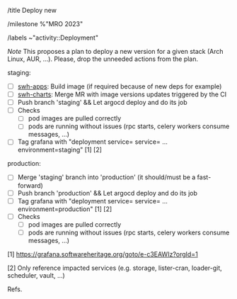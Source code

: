 /title Deploy new <project> <version>

/milestone %"MRO 2023"

/labels ~"activity::Deployment"

*Note* This proposes a plan to deploy a new version for a given stack (Arch
Linux, AUR, ...). Please, drop the unneeded actions from the plan.


staging:
- [ ] [swh-apps](https://gitlab.softwareheritage.org/swh/infra/swh-apps/-/tree/master/apps?ref_type=heads): Build image (if required because of new deps for example)
- [ ] [swh-charts](https://gitlab.softwareheritage.org/swh/infra/ci-cd/swh-charts/-/merge_requests): Merge MR with image versions updates triggered by the CI
- [ ] Push branch 'staging' && Let argocd deploy and do its job
- [ ] Checks
  - [ ] pod images are pulled correctly
  - [ ] pods are running without issues (rpc starts, celery workers consume messages, ...)
- [ ] Tag grafana with "deployment service=<service> service=<service2> ... environment=staging" [1] [2]

production:
- [ ] Merge 'staging' branch into 'production' (it should/must be a fast-forward)
- [ ] Push branch 'production' && Let argocd deploy and do its job
- [ ] Tag grafana with "deployment service=<service> service=<service2> ... environment=production" [1] [2]
- [ ] Checks
  - [ ] pod images are pulled correctly
  - [ ] pods are running without issues (rpc starts, celery workers consume messages, ...)

[1] https://grafana.softwareheritage.org/goto/e-c3EAWIz?orgId=1

[2] Only reference impacted services (e.g. storage, lister-cran, loader-git, scheduler, vault, ...)

Refs. <issue>

